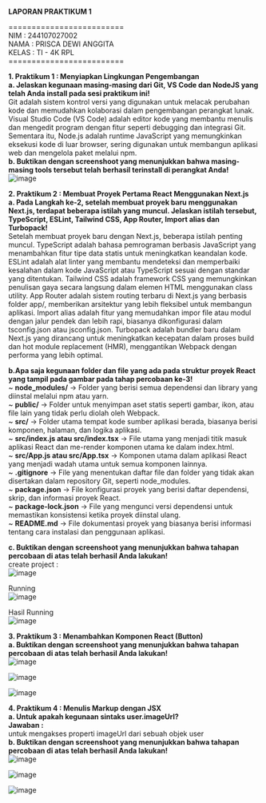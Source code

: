 **LAPORAN PRAKTIKUM 1** <br>

========================= <br>
NIM : 244107027002 <br>
NAMA : PRISCA DEWI ANGGITA <br>
KELAS : TI - 4K RPL <br>
========================= <br>

**1. Praktikum 1 : Menyiapkan Lingkungan Pengembangan** <br>
**a. Jelaskan kegunaan masing-masing dari Git, VS Code dan NodeJS yang telah Anda install pada sesi praktikum ini!** <br>
Git adalah sistem kontrol versi yang digunakan untuk melacak perubahan kode dan memudahkan kolaborasi dalam pengembangan perangkat lunak. Visual Studio Code (VS Code) adalah editor kode yang membantu menulis dan mengedit program dengan fitur seperti debugging dan integrasi Git. Sementara itu, Node.js adalah runtime JavaScript yang memungkinkan eksekusi kode di luar browser, sering digunakan untuk membangun aplikasi web dan mengelola paket melalui npm. <br>
**b. Buktikan dengan screenshoot yang menunjukkan bahwa masing-masing tools tersebut telah berhasil terinstall di perangkat Anda!** <br>
![image](https://github.com/user-attachments/assets/593b9614-9f22-4380-9f1f-060973a5595d) <br>

**2. Praktikum 2 : Membuat Proyek Pertama React Menggunakan Next.js** <br>
**a. Pada Langkah ke-2, setelah membuat proyek baru menggunakan Next.js, terdapat beberapa istilah yang muncul. Jelaskan istilah tersebut, TypeScript, ESLint, Tailwind CSS, App Router, Import alias dan Turbopack!** <br>
Setelah membuat proyek baru dengan Next.js, beberapa istilah penting muncul. TypeScript adalah bahasa pemrograman berbasis JavaScript yang menambahkan fitur tipe data statis untuk meningkatkan keandalan kode. ESLint adalah alat linter yang membantu mendeteksi dan memperbaiki kesalahan dalam kode JavaScript atau TypeScript sesuai dengan standar yang ditentukan. Tailwind CSS adalah framework CSS yang memungkinkan penulisan gaya secara langsung dalam elemen HTML menggunakan class utility. App Router adalah sistem routing terbaru di Next.js yang berbasis folder app/, memberikan arsitektur yang lebih fleksibel untuk membangun aplikasi. Import alias adalah fitur yang memudahkan impor file atau modul dengan jalur pendek dan lebih rapi, biasanya dikonfigurasi dalam tsconfig.json atau jsconfig.json. Turbopack adalah bundler baru dalam Next.js yang dirancang untuk meningkatkan kecepatan dalam proses build dan hot module replacement (HMR), menggantikan Webpack dengan performa yang lebih optimal. <br>

**b.Apa saja kegunaan folder dan file yang ada pada struktur proyek React yang tampil pada gambar pada tahap percobaan ke-3!** <br>
~ **node_modules/** → Folder yang berisi semua dependensi dan library yang diinstal melalui npm atau yarn. <br>
~ **public/** → Folder untuk menyimpan aset statis seperti gambar, ikon, atau file lain yang tidak perlu diolah oleh Webpack. <br>
~ **src/** → Folder utama tempat kode sumber aplikasi berada, biasanya berisi komponen, halaman, dan logika aplikasi. <br>
~ **src/index.js atau src/index.tsx** → File utama yang menjadi titik masuk aplikasi React dan me-render komponen utama ke dalam index.html. <br>
~ **src/App.js atau src/App.tsx** → Komponen utama dalam aplikasi React yang menjadi wadah utama untuk semua komponen lainnya. <br>
~ **.gitignore** → File yang menentukan daftar file dan folder yang tidak akan disertakan dalam repository Git, seperti node_modules. <br>
~ **package.json** → File konfigurasi proyek yang berisi daftar dependensi, skrip, dan informasi proyek React. <br>
~ **package-lock.json** → File yang mengunci versi dependensi untuk memastikan konsistensi ketika proyek diinstal ulang. <br>
~ **README.md** → File dokumentasi proyek yang biasanya berisi informasi tentang cara instalasi dan penggunaan aplikasi. <br>

**c. Buktikan dengan screenshoot yang menunjukkan bahwa tahapan percobaan di atas telah berhasil Anda lakukan!** <br>
create project : <br>
![image](https://github.com/user-attachments/assets/1663d51a-3114-4323-97ca-f4f1749b1dd5) <br>

Running <br>
![image](https://github.com/user-attachments/assets/6048f202-5954-4fb2-b7b5-9f4173c91aae) <br>

Hasil Running <br>
![image](https://github.com/user-attachments/assets/5bfa171e-2568-4e6a-bef3-41759d945c8f) <br>

**3. Praktikum 3 : Menambahkan Komponen React (Button)** <br>
**a. Buktikan dengan screenshoot yang menunjukkan bahwa tahapan percobaan di atas telah berhasil Anda lakukan!** <br>
![image](https://github.com/user-attachments/assets/9f76c0ed-846d-42ef-b60e-eef2d586713a) <br>

![image](https://github.com/user-attachments/assets/e025624f-0ffa-44ec-8f64-c9b0b900afcb) <br>

![image](https://github.com/user-attachments/assets/1ae95706-cfc6-4522-a03f-c6a27179d0ba) <br>

**4. Praktikum 4 : Menulis Markup dengan JSX** <br>
**a. Untuk apakah kegunaan sintaks user.imageUrl?** <br>
**Jawaban :** <br>
untuk mengakses properti imageUrl dari sebuah objek user <br>
**b. Buktikan dengan screenshoot yang menunjukkan bahwa tahapan percobaan di atas telah berhasil Anda lakukan!** <br>
![image](https://github.com/user-attachments/assets/3a0ec32c-c99c-4e4d-bbe5-672d94876d27) <br>

![image](https://github.com/user-attachments/assets/b5ec2f74-a673-4e30-9f3d-dd77ce35f1e7) <br>

![image](https://github.com/user-attachments/assets/48645d14-c3f8-4e93-8fef-b62a1967526d) <br>










